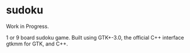 # sudoku

Work in Progress.

1 or 9 board sudoku game. Built using GTK+-3.0, the official C++ interface gtkmm for GTK, and C++.
